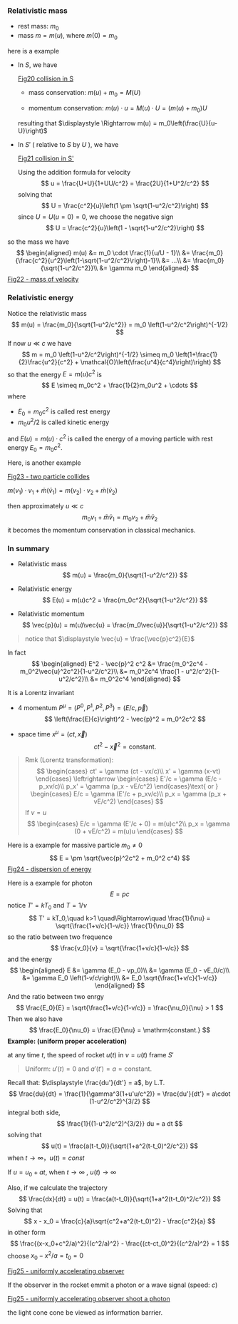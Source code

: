 ### Relativistic mass

- rest mass: $m_0$
- mass $m = m(u)$, where $m(0) = m_0$

here is a example

- In $S$​, we have 

    <u>Fig20 collision in S</u>

    - mass conservation: $m(u) + m_0 = M(U)$

    - momentum conservation: $m(u)\cdot u = M(u)\cdot U = (m(u)+m_0)U$​

    resulting that $\displaystyle \Rightarrow m(u) = m_0\left(\frac{U}{u-U}\right)$

- In $S'$ ( relative to $S$ by $U$ ), we have

    <u>Fig21 collision in S'</u>

    Using the addition formula for velocity 
    $$
    u = \frac{U+U}{1+UU/c^2} = \frac{2U}{1+U^2/c^2}
    $$
    solving that
    $$
    U = \frac{c^2}{u}\left(1 \pm \sqrt{1-u^2/c^2}\right)
    $$
    since  $U=U(u=0) = 0$, we choose the negative sign
    $$
    U = \frac{c^2}{u}\left(1 - \sqrt{1-u^2/c^2}\right)
    $$

so the mass we have
$$
\begin{aligned}
m(u) &= m_0 \cdot \frac{1}{u/U - 1}\\ 
&= \frac{m_0}{\frac{c^2}{u^2}\left(1-\sqrt{1-u^2/c^2}\right)-1}\\
&= ...\\
&= \frac{m_0}{\sqrt{1-u^2/c^2}}\\
&= \gamma m_0
\end{aligned}
$$
<u>Fig22 - mass of velocity</u>

### Relativistic energy

Notice the relativistic mass
$$
m(u) = \frac{m_0}{\sqrt{1-u^2/c^2}} = m_0 \left(1-u^2/c^2\right)^{-1/2}
$$
If now $u\ll c$ we have
$$
m = m_0 \left(1-u^2/c^2\right)^{-1/2} 
\simeq m_0 \left(1+\frac{1}{2}\frac{u^2}{c^2} + \mathcal{O}\left(\frac{u^4}{c^4}\right)\right)
$$
so that the energy $E=m(u)c^2$ is 
$$
E \simeq m_0c^2 + \frac{1}{2}m_0u^2 + \cdots
$$
where 

- $E_0 = m_0c^2$ is called rest energy 
- $m_0u^2/2$ is called kinetic energy

and $E(u) = m(u)\cdot c^2$ is called the energy of a moving particle with rest energy $E_0 = m_0c^2$.

Here, is another example

<u>Fig23 - two particle collides</u>

$m(v_1) \cdot v_1 + \bar{m}(\bar{v}_1) = m(v_2) \cdot v_2 + \bar{m}(\bar{v}_2)$

then approximately $u\ll c$
$$
m_0 v_1 + \bar{m}\bar{v}_1 = m_0 v_2 + \bar{m}\bar{v}_2
$$
it becomes the momentum conservation in classical mechanics.

### In summary
- Relativistic mass
    $$
    m(u) = \frac{m_0}{\sqrt{1-u^2/c^2}}
    $$

- Relativistic energy
    $$
    E(u) = m(u)c^2 = \frac{m_0c^2}{\sqrt{1-u^2/c^2}}
    $$
    
- Relativistic momentum
    $$
    \vec{p}(u) = m(u)\vec{u} = \frac{m_0\vec{u}}{\sqrt{1-u^2/c^2}}
    $$

> notice that $\displaystyle \vec{u} = \frac{\vec{p}c^2}{E}$

In fact 
$$
\begin{aligned}
E^2 - \vec{p}^2 c^2 
&= \frac{m_0^2c^4 - m_0^2\vec{u}^2c^2}{1-u^2/c^2}\\
&= m_0^2c^4 \frac{1 - u^2/c^2}{1-u^2/c^2}\\
&= m_0^2c^4
\end{aligned}
$$

It is a Lorentz invariant

- 4 momentum $P^{\mu} = \left(P^{0}, P^{1},P^{2},P^{3}\right) = \left(E/c, \vec{p}\right)$
    $$
    \left(\frac{E}{c}\right)^2 - \vec{p}^2 = m_0^2c^2
    $$

- space time $x^{\mu} = (ct,\vec{x})$
    $$
    ct^2 - \vec{x}^2 = \mathrm{constant.}
    $$

> Rmk (Lorentz transformation):
> $$
> \begin{cases}
> ct' = \gamma (ct - vx/c)\\ 
> x' = \gamma (x-vt)
> \end{cases}
> \leftrightarrow
> \begin{cases}
> E'/c = \gamma (E/c - p_xv/c)\\ 
> p_x' = \gamma (p_x - vE/c^2)
> \end{cases}\text{ or }
> \begin{cases}
> E/c = \gamma (E'/c + p_xv/c)\\ 
> p_x = \gamma (p_x + vE/c^2)
> \end{cases}
> $$
> If $v=u$​
> $$
> \begin{cases}
> E/c = \gamma (E'/c + 0) = m(u)c^2\\ 
> p_x = \gamma (0 + vE/c^2) = m(u)u
> \end{cases}
> $$

Here is a example for massive particle $m_0 \neq 0$
$$
E = \pm \sqrt{\vec{p}^2c^2 + m_0^2 c^4}
$$
<u>Fig24 - dispersion of energy</u>

Here is a example for photon
$$
E = pc
$$
notice $T' = kT_0$ and $T = 1/\nu$
$$
T' = kT_0,\quad k>1
\quad\Rightarrow\quad \frac{1}{\nu} 
= \sqrt{\frac{1+v/c}{1-v/c}} \frac{1}{\nu_0}
$$
so the ratio between two frequence
$$
\frac{v_0}{v} = \sqrt{\frac{1+v/c}{1-v/c}}
$$
and the energy
$$
\begin{aligned}
E &= \gamma (E_0 - vp_0)\\
&= \gamma (E_0 - vE_0/c)\\ 
&= \gamma E_0 \left(1-v/c\right)\\ 
&= E_0 \sqrt{\frac{1+v/c}{1-v/c}}
\end{aligned}
$$
And the ratio between two enrgy
$$
\frac{E_0}{E} = \sqrt{\frac{1+v/c}{1-v/c}} = \frac{\nu_0}{\nu} > 1
$$
Then we also have 
$$
\frac{E_0}{\nu_0} = \frac{E}{\nu} = \mathrm{constant.}
$$
**Example: (uniform proper acceleration)**

at any time $t$, the speed of rocket $u(t)$ in $v = u(t)$ frame $S'$

> Uniform: $u'(t) = 0$ and $a'(t') = a = \mathrm{constant.}$

Recall that: $\displaystyle \frac{du'}{dt'} = a$, by L.T.
$$
\frac{du}{dt} = \frac{1}{\gamma^3(1+u'u/c^2)} = \frac{du'}{dt'} = a\cdot (1-u^2/c^2)^{3/2}
$$
integral both side, 
$$
\frac{1}{(1-u^2/c^2)^{3/2}} du = a dt
$$
solving that
$$
u(t) = \frac{a(t-t_0)}{\sqrt{1+a^2(t-t_0)^2/c^2}}
$$
when $t\to \infty$，$u(t) = const$​

If $u = u_0 + at$, when $t \to \infty$ , $u(t)\to\infty$

Also, if we calculate the trajectory
$$
\frac{dx}{dt} = u(t) = \frac{a(t-t_0)}{\sqrt{1+a^2(t-t_0)^2/c^2}}
$$
Solving that
$$
x - x_0 = \frac{c}{a}\sqrt{c^2+a^2(t-t_0)^2} - \frac{c^2}{a}
$$
in other form
$$
\frac{(x-x_0+c^2/a)^2}{(c^2/a)^2} - \frac{(ct-ct_0)^2}{(c^2/a)^2} = 1
$$
 choose $x_0 - x^2/a = t_0 = 0$​

<u>Fig25 - uniformly accelerating observer</u>

If the observer in the rocket emmit a photon or a wave signal (speed: $c$)

<u>Fig25 - uniformly accelerating observer shoot a photon</u>

the light cone cone be viewed as information barrier.
